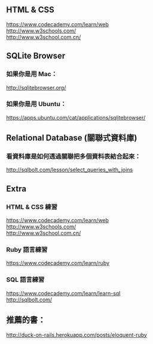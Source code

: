 ## HTML & CSS
https://www.codecademy.com/learn/web <br>
http://www.w3schools.com/ <br>
http://www.w3school.com.cn/​ <br>

## SQLite Browser
### 如果你是用 Mac：
http://sqlitebrowser.org/ <br>
 
### 如果你是用 Ubuntu：
https://apps.ubuntu.com/cat/applications/sqlitebrowser/<br>

## Relational Database (關聯式資料庫)
### 看資料庫是如何透過關聯把多個資料表結合起來：
http://sqlbolt.com/lesson/select_queries_with_joins <br>

## Extra
### HTML & CSS 練習
https://www.codecademy.com/learn/web <br>
http://www.w3schools.com/ <br>
http://www.w3school.com.cn/​ <br>
 
### Ruby 語言練習
https://www.codecademy.com/learn/ruby <br>
 
### SQL 語言練習
https://www.codecademy.com/learn/learn-sql <br>
http://sqlbolt.com/ <br>

## 推薦的書：
http://duck-on-rails.herokuapp.com/posts/eloquent-ruby <br>
